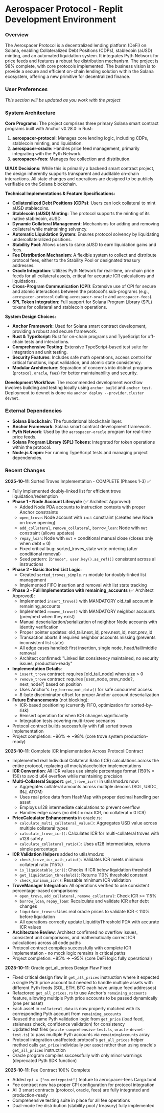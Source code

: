 # Aerospacer Protocol - Replit Development Environment

### Overview
The Aerospacer Protocol is a decentralized lending platform (DeFi) on Solana, enabling Collateralized Debt Positions (CDPs), stablecoin (aUSD) minting, and an automated liquidation system. It integrates Pyth Network for price feeds and features a robust fee distribution mechanism. The project is 98% complete, with core protocols implemented. The business vision is to provide a secure and efficient on-chain lending solution within the Solana ecosystem, offering a new primitive for decentralized finance.

### User Preferences
*This section will be updated as you work with the project*

### System Architecture

**Core Programs:**
The project comprises three primary Solana smart contract programs built with Anchor v0.28.0 in Rust:
1.  **aerospacer-protocol**: Manages core lending logic, including CDPs, stablecoin minting, and liquidation.
2.  **aerospacer-oracle**: Handles price feed management, primarily integrating with the Pyth Network.
3.  **aerospacer-fees**: Manages fee collection and distribution.

**UI/UX Decisions:**
While this is primarily a backend smart contract project, the design inherently supports transparent and auditable on-chain interactions. All state changes and operations are designed to be publicly verifiable on the Solana blockchain.

**Technical Implementations & Feature Specifications:**
*   **Collateralized Debt Positions (CDPs)**: Users can lock collateral to mint aUSD stablecoins.
*   **Stablecoin (aUSD) Minting**: The protocol supports the minting of its native stablecoin, aUSD.
*   **Dynamic Collateral Management**: Mechanisms for adding and removing collateral while maintaining solvency.
*   **Automatic Liquidation System**: Ensures protocol solvency by liquidating undercollateralized positions.
*   **Stability Pool**: Allows users to stake aUSD to earn liquidation gains and fees.
*   **Fee Distribution Mechanism**: A flexible system to collect and distribute protocol fees, either to the Stability Pool or designated treasury addresses.
*   **Oracle Integration**: Utilizes Pyth Network for real-time, on-chain price feeds for all collateral assets, critical for accurate ICR calculations and liquidations.
*   **Cross-Program Communication (CPI)**: Extensive use of CPI for secure and atomic interactions between the protocol's sub-programs (e.g., `aerospacer-protocol` calling `aerospacer-oracle` and `aerospacer-fees`).
*   **SPL Token Integration**: Full support for Solana Program Library (SPL) tokens for collateral and stablecoin operations.

**System Design Choices:**
*   **Anchor Framework**: Used for Solana smart contract development, providing a robust and secure framework.
*   **Rust & TypeScript**: Rust for on-chain programs and TypeScript for off-chain tests and interactions.
*   **Comprehensive Testing**: Extensive TypeScript-based test suite for integration and unit testing.
*   **Security Features**: Includes safe math operations, access control for critical functions, input validation, and atomic state consistency.
*   **Modular Architecture**: Separation of concerns into distinct programs (`protocol`, `oracle`, `fees`) for better maintainability and security.

**Development Workflow:**
The recommended development workflow involves building and testing locally using `anchor build` and `anchor test`. Deployment to devnet is done via `anchor deploy --provider.cluster devnet`.

### External Dependencies

*   **Solana Blockchain**: The foundational blockchain layer.
*   **Anchor Framework**: Solana smart contract development framework.
*   **Pyth Network**: Used by the `aerospacer-oracle` program for real-time price feeds.
*   **Solana Program Library (SPL) Tokens**: Integrated for token operations within the protocol.
*   **Node.js & npm**: For running TypeScript tests and managing project dependencies.

### Recent Changes

**2025-10-11**: Sorted Troves Implementation - COMPLETE (Phases 1-3) ✅
- Fully implemented doubly-linked list for efficient trove liquidation/redemption
- **Phase 1 - Node Account Lifecycle** (✅ Architect Approved):
  - Added Node PDA accounts to instruction contexts with proper Anchor constraints
  - `open_trove`: Node account with `init` constraint (creates new Node on trove opening)
  - `add_collateral`, `remove_collateral`, `borrow_loan`: Node with `mut` constraint (allows updates)
  - `repay_loan`: Node with `mut` + conditional manual close (closes only when debt = 0)
  - Fixed critical bug: sorted_troves_state write ordering (after conditional removal)
  - Seed pattern: `[b"node", user.key().as_ref()]` consistent across all instructions
- **Phase 2 - Basic Sorted List Logic**:
  - Created `sorted_troves_simple.rs` module for doubly-linked list management
  - Implemented FIFO insertion and removal with list state tracking
- **Phase 3 - Full Implementation with remaining_accounts** (✅ Architect Approved):
  - Implemented `insert_trove()` with MANDATORY old_tail account in remaining_accounts
  - Implemented `remove_trove()` with MANDATORY neighbor accounts (prev/next when they exist)
  - Manual deserialization/serialization of neighbor Node accounts with identity verification
  - Proper pointer updates: old_tail.next_id, prev.next_id, next.prev_id
  - Transaction aborts if required neighbor accounts missing (prevents inconsistent list state)
  - All edge cases handled: first insertion, single node, head/tail/middle removal
  - Architect confirmed: "Linked list consistency maintained, no security issues, production-ready"
- **Implementation Details**:
  - `insert_trove` contract: requires [old_tail_node] when size > 0
  - `remove_trove` contract: requires [user_node, prev_node?, next_node?] based on position
  - Uses Anchor's `try_borrow_mut_data()` for safe concurrent access
  - 8-byte discriminator offset for proper Anchor account deserialization
- **Future Enhancements** (not blocking):
  - ICR-based positioning (currently FIFO, optimization for sorted-by-risk)
  - Reinsert operation for when ICR changes significantly
  - Integration tests covering multi-trove scenarios
- Protocol contract builds successfully with full sorted troves implementation
- Project completion: ~96% → ~98% (core trove system production-ready)

**2025-10-11**: Complete ICR Implementation Across Protocol Contract
- Implemented real Individual Collateral Ratio (ICR) calculations across the entire protocol, replacing all mock/placeholder implementations
- **ICR Convention**: All ICR values use simple percentage format (150% = 150) to avoid u64 overflow while maintaining precision
- **Multi-Collateral Support**: `get_trove_icr()` in utils/mod.rs now:
  - Aggregates collateral amounts across multiple denoms (SOL, USDC, INJ, ATOM)
  - Uses real price data from HashMap with proper decimal handling per asset
  - Employs u128 intermediate calculations to prevent overflow
  - Handles edge cases (no debt = max ICR, no collateral = 0 ICR)
- **PriceCalculator Enhancements** in oracle.rs:
  - `calculate_multi_collateral_value()`: Aggregates USD value across multiple collateral types
  - `calculate_trove_icr()`: Calculates ICR for multi-collateral troves with u128 safety
  - `calculate_collateral_ratio()`: Uses u128 intermediates, returns simple percentage
- **ICR Validation Helpers** added to utils/mod.rs:
  - `check_trove_icr_with_ratio()`: Validates ICR meets minimum collateral ratio (115%)
  - `is_liquidatable_icr()`: Checks if ICR below liquidation threshold
  - `get_liquidation_threshold()`: Returns 110% threshold constant
  - `check_minimum_icr()`: Reusable minimum ICR validation
- **TroveManager Integration**: All operations verified to use consistent percentage-based comparisons:
  - `open_trove`, `add_collateral`, `remove_collateral`: Check ICR >= 115%
  - `borrow_loan`, `repay_loan`: Recalculate and validate ICR after debt changes
  - `liquidate_troves`: Uses real oracle prices to validate ICR < 110% before liquidation
  - All operations correctly update LiquidityThreshold PDA with accurate ICR values
- **Architecture Review**: Architect confirmed no overflow issues, consistent unit comparisons, and mathematically correct ICR calculations across all code paths
- Protocol contract compiles successfully with complete ICR implementation - no mock logic remains in critical paths
- Project completion: ~85% → ~95% (core DeFi logic fully operational)

**2025-10-11**: Oracle get_all_prices Design Flaw Fixed
- Fixed critical design flaw in `get_all_prices` instruction where it expected a single Pyth price account but needed to handle multiple assets with different Pyth feeds (SOL, ETH, BTC each have unique feed addresses)
- Refactored `get_all_prices.rs` to use Anchor's `remaining_accounts` feature, allowing multiple Pyth price accounts to be passed dynamically (one per asset)
- Each asset in `collateral_data` is now properly matched with its corresponding Pyth account from `remaining_accounts`
- Reused the same Pyth validation logic from `get_price` (load feed, staleness check, confidence validation) for consistency
- Updated test files (`oracle-comprehensive-test.ts`, `oracle-devnet-test.ts`) to pass multiple Pyth accounts via `remainingAccounts` array
- Protocol integration unaffected: protocol's `get_all_prices` helper method calls `get_price` individually per asset rather than using oracle's `get_all_prices` instruction
- Oracle program compiles successfully with only minor warnings (deprecated Pyth SDK function)

**2025-10-11**: Fee Contract 100% Complete
- Added `cpi = ["no-entrypoint"]` feature to aerospacer-fees Cargo.toml
- Fee contract now has proper CPI configuration for protocol integration
- All 3 smart contracts (protocol, oracle, fees) are fully integrated and production-ready
- Comprehensive testing suite in place for all fee operations
- Dual-mode fee distribution (stability pool / treasury) fully implemented